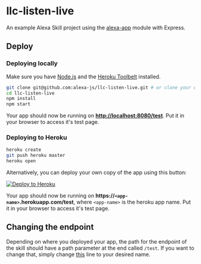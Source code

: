 # llc-listen-live

An example Alexa Skill project using the [alexa-app](https://github.com/alexa-js/alexa-app) module with Express.

## Deploy
### Deploying locally

Make sure you have [Node.js](http://nodejs.org/) and the [Heroku Toolbelt](https://toolbelt.heroku.com/) installed.

```sh
git clone git@github.com:alexa-js/llc-listen-live.git # or clone your own fork
cd llc-listen-live
npm install
npm start
```

Your app should now be running on **[http://localhost:8080/test](http://localhost:8080/test)**. Put it in your browser to access it's test page.

### Deploying to Heroku

```sh
heroku create
git push heroku master
heroku open
```

Alternatively, you can deploy your own copy of the app using this button:

[![Deploy to Heroku](https://www.herokucdn.com/deploy/button.png)](https://heroku.com/deploy?template=https://github.com/alexa-js/llc-listen-live)

Your app should now be running on **https://`<app-name>`.herokuapp.com/test**, where `<app-name>` is the heroku app name. Put it in your browser to access it's test page.

## Changing the endpoint
Depending on where you deployed your app, the path for the endpoint of the skill should have a path parameter at the end called `/test`. If you want to change that, simply change [this](https://github.com/alexa-js/llc-listen-live/blob/master/index.js#L8) line to your desired name.
